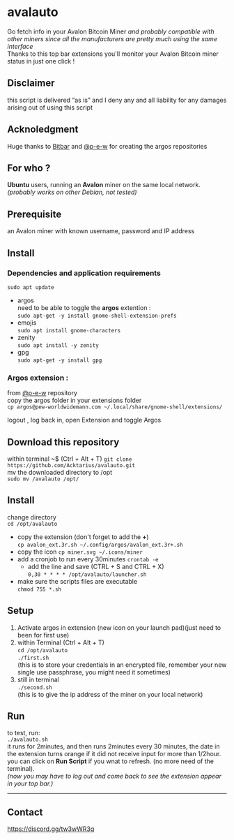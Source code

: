 # avalauto
Go fetch info in your Avalon Bitcoin Miner *and probably compatible with other miners since all the manufacturers are pretty much using the same interface*     
Thanks to this top bar extensions you'll monitor your Avalon Bitcoin miner status in just one click !  

## Disclaimer  
this script is delivered “as is” and I deny any and all liability for any damages arising out of using this script   

## Acknoledgment
Huge thanks to [Bitbar](https://github.com/matryer/bitbar) and [@p-e-w](https://github.com/p-e-w/argos) for creating the argos repositories  

## For who ?
**Ubuntu** users, running an **Avalon** miner on the same local network.  
*(probably works on other Debian, not tested)*  

## Prerequisite
an Avalon miner with known username, password and IP address

## Install
### Dependencies and application requirements
`sudo apt update`  
 * argos  
need to be able to toggle the **argos** extention :  
`sudo apt-get -y install gnome-shell-extension-prefs`  
 * emojis  
`sudo apt install gnome-characters`
 * zenity  
`sudo apt install -y zenity`
 * gpg  
`sudo apt-get -y install gpg`

### Argos extension :
from [@p-e-w](https://github.com/p-e-w/argos) repository  
copy the argos folder in your extensions folder  
`cp argos@pew-worldwidemann.com ~/.local/share/gnome-shell/extensions/`  
  
logout , log back in, open Extension and toggle Argos  

## Download this repository
within terminal ~$  (Ctrl + Alt + T)
`git clone https://github.com/Acktarius/avalauto.git`  
mv the downloaded directory to /opt  
`sudo mv /avalauto /opt/`   

## Install  
change directory  
`cd /opt/avalauto`  
 * copy the extension (don't forget to add the **+**)  
`cp avalon_ext.3r.sh ~/.config/argos/avalon_ext.3r+.sh`  
 * copy the icon
`cp miner.svg ~/.icons/miner`
 * add a cronjob to run every 30minutes
`crontab -e`
   * add the line and save (CTRL + S and CTRL + X)   
    `0,30 * * * * /opt/avalauto/launcher.sh`      
 * make sure the scripts files are executable  
`chmod 755 *.sh`

## Setup
1. Activate argos in extension (new icon on your launch pad)(just need to been for first use)  
2. within Terminal (Ctrl + Alt + T)  
   `cd /opt/avalauto`  
   `./first.sh`  
   (this is to store your credentials in an encrypted file, remember your new single use passphrase, you might need it sometimes)  
3. still in terminal  
   `./second.sh`  
   (this is to give the ip address of the miner on your local network)   
## Run  
to test, run:  
`./avalauto.sh`   
it runs for 2minutes, and then runs 2minutes every 30 minutes, the date in the extension turns <span color='#ff7f50'>orange</span> if it did not receive input for more than 1/2hour.   
you can click on **Run Script** if you wnat to refresh. (no more need of the terminal).    
*(now you may have to log out and come back to see the extension appear in your top bar.)*  
  
---
  
## Contact
https://discord.gg/tw3wWR3q  
